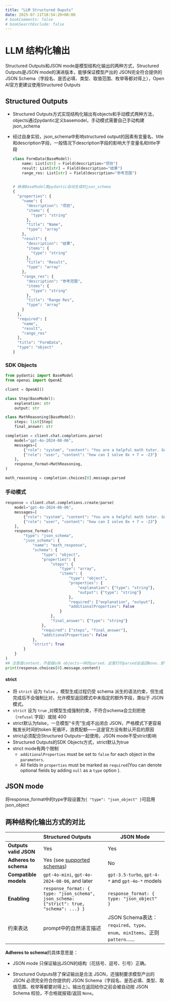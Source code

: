 ```yaml
---
title: "LLM Structured Ouputs"
date: 2025-07-11T18:54:20+08:00
# bookComments: false
# bookSearchExclude: false
---
```


# LLM 结构化输出

Structured Outputs和JSON mode是模型结构化输出的两种方式，Structured Outputs是JSON mode的演进版本，能够保证模型产出的 JSON完全符合提供的JSON Schema（字段名、是否必填、类型、取值范围、枚举等都对得上），Open AI官方更建议使用Structured Outputs

## Structured Outputs

* Structured Outputs方式实现结构化输出有objects和手动模式两种方法，objects通过pydantic定义basemodel，手动模式需要自己手动构建json_schema

* 经过自身实验，json_schema中影响structured output的因素有变量名、title和description字段，一般情况下description字段的影响大于变量名和title字段

  ```python
  class FormData(BaseModel):
      name: List[str] = Field(description="项目")
      result: List[str] = Field(description="结果")
      range_res: List[str] = Field(description="参考范围")
      
  
  # 继承BaseModel类pydantic自动生成的json_schema
  {
    "properties": {
      "name": {
        "description": "项目",
        "items": {
          "type": "string"
        },
        "title": "Name",
        "type": "array"
      },
      "result": {
        "description": "结果",
        "items": {
          "type": "string"
        },
        "title": "Result",
        "type": "array"
      },
      "range_res": {
        "description": "参考范围",
        "items": {
          "type": "string"
        },
        "title": "Range Res",
        "type": "array"
      }
    },
    "required": [
      "name",
      "result",
      "range_res"
    ],
    "title": "FormData",
    "type": "object"
  }
  ```

  

### SDK Objects

```python
from pydantic import BaseModel
from openai import OpenAI

client = OpenAI()

class Step(BaseModel):
    explanation: str
    output: str

class MathReasoning(BaseModel):
    steps: list[Step]
    final_answer: str

completion = client.chat.completions.parse(
    model="gpt-4o-2024-08-06",
    messages=[
        {"role": "system", "content": "You are a helpful math tutor. Guide the user through the solution step by step."},
        {"role": "user", "content": "how can I solve 8x + 7 = -23"}
    ],
    response_format=MathReasoning,
)

math_reasoning = completion.choices[0].message.parsed
```

### 手动模式

```python
response = client.chat.completions.create/parse(
    model="gpt-4o-2024-08-06",
    messages=[
        {"role": "system", "content": "You are a helpful math tutor. Guide the user through the solution step by step."},
        {"role": "user", "content": "how can I solve 8x + 7 = -23"}
    ],
    response_format={
        "type": "json_schema",
        "json_schema": {
            "name": "math_response",
            "schema": {
                "type": "object",
                "properties": {
                    "steps": {
                        "type": "array",
                        "items": {
                            "type": "object",
                            "properties": {
                                "explanation": {"type": "string"},
                                "output": {"type": "string"}
                            },
                            "required": ["explanation", "output"],
                            "additionalProperties": False
                        }
                    },
                    "final_answer": {"type": "string"}
                },
                "required": ["steps", "final_answer"],
                "additionalProperties": False
            },
            "strict": True
        }
    }
)
## 注意是content，不是跟sdk objects一样的parsed，这里打印parsed会返回None，即使content里是遵循schema的json
print(response.choices[0].message.content)
```

#### strict

* 将 `strict` 设为 `false` ，模型生成过程仍受 schema 派生的语法约束，但生成完成后不会强制比对，允许模型返回模式中未指定的额外字段，类似于 JSON 模式。
*  `strict` 设为 `true` ,对模型生成强制约束，不符合schema会立刻拒绝（`refusal` 字段）或抛 400
* strict默认为false，一旦模型“卡壳”生成不出闭合 JSON，严格模式下更容易触发长时间的token 死循环，浪费配额——这是官方没有默认开启的原因
* strict必须配合Structured Outputs一起使用，JSON mode不受strict影响
* Structured Outputs的SDK Objects方式，strict默认为true
* strict mode有两个限制
  * `additionalProperties` must be set to `false` for each object in the `parameters`.
  * All fields in `properties` must be marked as `required`(You can denote optional fields by adding `null` as a `type` option ).

## JSON mode

将response_format中的type字段设置为`{ "type": "json_object" }`可启用json_object

## 两种结构化输出方式的对比

|                        | Structured Outputs                                           | JSON Mode                                                    |
| :--------------------- | :----------------------------------------------------------- | ------------------------------------------------------------ |
| **Outputs valid JSON** | Yes                                                          | Yes                                                          |
| **Adheres to schema**  | Yes (see [supported schemas](https://platform.openai.com/docs/guides/structured-outputs?api-mode=chat&format=without-parse#supported-schemas)) | No                                                           |
| **Compatible models**  | `gpt-4o-mini`, `gpt-4o-2024-08-06`, and later                | `gpt-3.5-turbo`, `gpt-4-*` and `gpt-4o-*` models             |
| **Enabling**           | `response_format: { type: "json_schema", json_schema: {"strict": true, "schema": ...} }` | `response_format: { type: "json_object" }`                   |
| 约束表达               | prompt中的自然语言描述                                       | JSON Schema表达：`required`、`type`、`enum`、`minItems`、正则 `pattern`…… |

**Adheres to schema**的具体意思是：

* JSON mode 只保证输出JSON的结构（花括号、逗号、引号）正确。

* Structured Outputs除了保证输出是合法 JSON，还强制要求模型产出的 JSON 必须完全符合你提供的 JSON Schema（字段名、是否必填、类型、取值范围、枚举等都要对得上）。输出在返回给你之前会被自动按 JSON Schema 校验，不合格就报错/返回 `None`。
